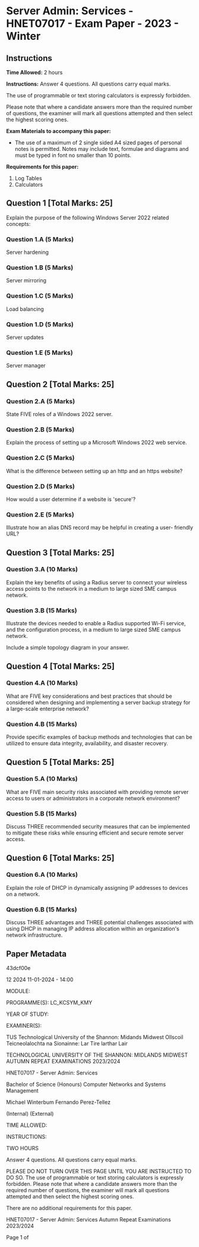 
# Server Admin: Services - HNET07017 - Exam Paper - 2023 - Winter

## Instructions

**Time Allowed:** 2 hours  

**Instructions:** Answer 4 questions. All questions carry equal marks.  

The use of programmable or text storing calculators is expressly forbidden.  

Please note that where a candidate answers more than the required number of questions, the examiner will mark all questions attempted and then select the highest scoring ones.

**Exam Materials to accompany this paper:**  

- The use of a maximum of 2 single sided A4 sized pages of personal notes is permitted. Notes may include text, formulae and diagrams and must be typed in font no smaller than 10 points.

**Requirements for this paper:**  

1. Log Tables
2. Calculators

## Question 1 [Total Marks: 25]

Explain the purpose of the following Windows Server 2022 related concepts:

### Question 1.A (5 Marks)

Server hardening

### Question 1.B (5 Marks)

Server mirroring

### Question 1.C (5 Marks)

Load balancing

### Question 1.D (5 Marks)

Server updates

### Question 1.E (5 Marks)

Server manager

## Question 2 [Total Marks: 25]

### Question 2.A (5 Marks)

State FIVE roles of a Windows 2022 server.

### Question 2.B (5 Marks)

Explain the process of setting up a Microsoft Windows 2022 web service.

### Question 2.C (5 Marks)

What is the difference between setting up an http and an https website?

### Question 2.D (5 Marks)

How would a user determine if a website is 'secure'?

### Question 2.E (5 Marks)

Illustrate how an alias DNS record may be helpful in creating a user-
friendly URL?

## Question 3 [Total Marks: 25]

### Question 3.A (10 Marks)

Explain the key benefits of using a Radius server to connect your wireless access points to the network in a medium to large sized SME campus network.

### Question 3.B (15 Marks)

Illustrate the devices needed to enable a Radius supported Wi-Fi service, and the configuration process, in a medium to large sized SME campus network.

Include a simple topology diagram in your answer.

## Question 4 [Total Marks: 25]

### Question 4.A (10 Marks)

What are FIVE key considerations and best practices that should be considered when designing and implementing a server backup strategy for a large-scale enterprise network?

### Question 4.B (15 Marks)

Provide specific examples of backup methods and technologies that can be utilized to ensure data integrity, availability, and disaster recovery.

## Question 5 [Total Marks: 25]

### Question 5.A (10 Marks)

What are FIVE main security risks associated with providing remote server access to users or administrators in a corporate network environment?

### Question 5.B (15 Marks)

Discuss THREE recommended security measures that can be implemented to
mitigate these risks while ensuring efficient and secure remote server access.

## Question 6 [Total Marks: 25]

### Question 6.A (10 Marks)

Explain the role of DHCP in dynamically assigning IP addresses to devices on a network.

### Question 6.B (15 Marks)

Discuss THREE advantages and THREE potential challenges associated with using DHCP in managing IP address allocation within an organization's network infrastructure.

## Paper Metadata

43dcf00e

12 2024
11-01-2024 - 14:00

MODULE:

PROGRAMME(S):
LC_KCSYM_KMY

YEAR OF STUDY:

EXAMINER(S):

TUS
Technological University of the Shannon:
Midands Midwest
Ollscoil Teicneolalochta na Sionainne:
Lar Tire larthar Lair

TECHNOLOGICAL UNIVERSITY OF THE SHANNON: MIDLANDS MIDWEST
AUTUMN REPEAT EXAMINATIONS 2023/2024

HNET07017 - Server Admin: Services

Bachelor of Science (Honours) Computer Networks and
Systems Management

Michael Winterbum
Fernando Perez-Tellez

(Internal)
(External)

TIME ALLOWED:

INSTRUCTIONS:

TWO HOURS

Answer 4 questions. All questions carry equal marks.

PLEASE DO NOT TURN OVER THIS PAGE UNTIL YOU ARE INSTRUCTED TO DO SO.
The use of programmable or text storing calculators is expressly forbidden.
Please note that where a candidate answers more than the required number of questions, the
examiner will mark all questions attempted and then select the highest scoring ones.

There are no additional requirements for this paper.

HNET07017 - Server Admin: Services
Autumn Repeat Examinations 2023/2024

Page 1 of
